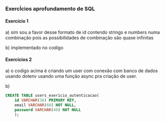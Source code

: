 ### ExercÍcios aprofundamento de SQL

#### Exercício 1

a) sim sou a favor desse formato de id contendo strings e numbers numa combinação pois as possibilidades de combinação são quase infinitas

b) implementado no codigo

#### Exercícios 2

a) o codigo acima é criando um user com conexão com banco de dados usando dotenv usando uma função async pra criação de user.

b) 
~~~SQL
CREATE TABLE users_exericio_autenticacao(
	id VARCHAR(36) PRIMARY KEY,
	email VARCHAR(60) NOT NULL,
	password VARCHAR(40) NOT NULL
    );
~~~
